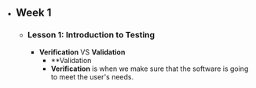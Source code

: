 - ## Week 1
	- ### Lesson 1: Introduction to Testing
		- **Verification** VS **Validation**
			- **Validation
			- **Verification** is when we make sure that the software is going to meet the user's needs.